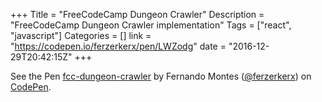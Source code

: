 +++
Title = "FreeCodeCamp Dungeon Crawler"
Description = "FreeCodeCamp Dungeon Crawler implementation"
Tags = ["react", "javascript"]
Categories = []
link = "https://codepen.io/ferzerkerx/pen/LWZodg"
date = "2016-12-29T20:42:15Z"
+++

<p data-height="265" data-theme-id="0" data-slug-hash="LWZodg" data-default-tab="js,result" data-user="ferzerkerx" data-embed-version="2" data-pen-title="fcc-dungeon-crawler" class="codepen">See the Pen <a href="https://codepen.io/ferzerkerx/pen/LWZodg/">fcc-dungeon-crawler</a> by Fernando Montes (<a href="https://codepen.io/ferzerkerx">@ferzerkerx</a>) on <a href="https://codepen.io">CodePen</a>.</p>
<script async src="https://production-assets.codepen.io/assets/embed/ei.js"></script>